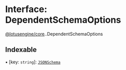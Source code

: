 # Interface: DependentSchemaOptions

[@lotusengine/core](../wiki/@lotusengine.core).[<internal>](../wiki/@lotusengine.core.%3Cinternal%3E).DependentSchemaOptions

## Indexable

▪ [key: `string`]: [`JSONSchema`](../wiki/@lotusengine.core.%3Cinternal%3E#jsonschema)
